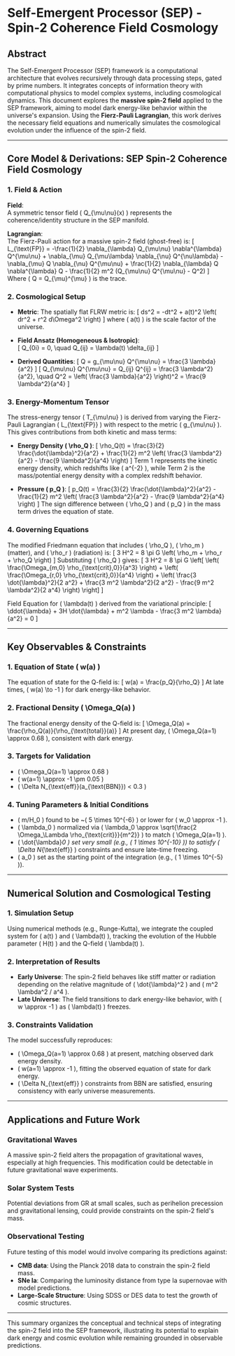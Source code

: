 # **Self-Emergent Processor (SEP) - Spin-2 Coherence Field Cosmology**

## **Abstract**

The Self-Emergent Processor (SEP) framework is a computational architecture that evolves recursively through data processing steps, gated by prime numbers. It integrates concepts of information theory with computational physics to model complex systems, including cosmological dynamics. This document explores the **massive spin-2 field** applied to the SEP framework, aiming to model dark energy-like behavior within the universe's expansion. Using the **Fierz-Pauli Lagrangian**, this work derives the necessary field equations and numerically simulates the cosmological evolution under the influence of the spin-2 field.

---

## **Core Model & Derivations: SEP Spin-2 Coherence Field Cosmology**

### **1. Field & Action**

**Field**:  
A symmetric tensor field \( Q_{\mu\nu}(x) \) represents the coherence/identity structure in the SEP manifold.

**Lagrangian**:  
The Fierz-Pauli action for a massive spin-2 field (ghost-free) is:
\[
L_{\text{FP}} = -\frac{1}{2} \nabla_{\lambda} Q_{\mu\nu} \nabla^{\lambda} Q^{\mu\nu} + \nabla_{\mu} Q_{\mu\lambda} \nabla_{\nu} Q^{\nu\lambda} - \nabla_{\mu} Q \nabla_{\nu} Q^{\mu\nu} + \frac{1}{2} \nabla_{\lambda} Q \nabla^{\lambda} Q - \frac{1}{2} m^2 (Q_{\mu\nu} Q^{\mu\nu} - Q^2)
\]
Where \( Q = Q_{\mu}^{\mu} \) is the trace.

### **2. Cosmological Setup**

- **Metric**: The spatially flat FLRW metric is:
  \[
  ds^2 = -dt^2 + a(t)^2 \left( dr^2 + r^2 d\Omega^2 \right)
  \]
  where \( a(t) \) is the scale factor of the universe.

- **Field Ansatz (Homogeneous & Isotropic)**:  
  \[
  Q_{0i} = 0, \quad Q_{ij} = \lambda(t) \delta_{ij}
  \]

- **Derived Quantities**:
  \[
  Q = g_{\mu\nu} Q^{\mu\nu} = \frac{3 \lambda}{a^2}
  \]
  \[
  Q_{\mu\nu} Q^{\mu\nu} = Q_{ij} Q^{ij} = \frac{3 \lambda^2}{a^2}, \quad Q^2 = \left( \frac{3 \lambda}{a^2} \right)^2 = \frac{9 \lambda^2}{a^4}
  \]

### **3. Energy-Momentum Tensor**

The stress-energy tensor \( T_{\mu\nu} \) is derived from varying the Fierz-Pauli Lagrangian \( L_{\text{FP}} \) with respect to the metric \( g_{\mu\nu} \). This gives contributions from both kinetic and mass terms:

- **Energy Density \( \rho_Q \)**:
  \[
  \rho_Q(t) = \frac{3}{2} \frac{\dot{\lambda}^2}{a^2} + \frac{1}{2} m^2 \left( \frac{3 \lambda^2}{a^2} - \frac{9 \lambda^2}{a^4} \right)
  \]
  Term 1 represents the kinetic energy density, which redshifts like \( a^{-2} \), while Term 2 is the mass/potential energy density with a complex redshift behavior.

- **Pressure \( p_Q \)**:
  \[
  p_Q(t) = \frac{3}{2} \frac{\dot{\lambda}^2}{a^2} - \frac{1}{2} m^2 \left( \frac{3 \lambda^2}{a^2} - \frac{9 \lambda^2}{a^4} \right)
  \]
  The sign difference between \( \rho_Q \) and \( p_Q \) in the mass term drives the equation of state.

### **4. Governing Equations**

The modified Friedmann equation that includes \( \rho_Q \), \( \rho_m \) (matter), and \( \rho_r \) (radiation) is:
\[
3 H^2 = 8 \pi G \left( \rho_m + \rho_r + \rho_Q \right)
\]
Substituting \( \rho_Q \) gives:
\[
3 H^2 = 8 \pi G \left[ \left( \frac{\Omega_{m,0} \rho_{\text{crit},0}}{a^3} \right) + \left( \frac{\Omega_{r,0} \rho_{\text{crit},0}}{a^4} \right) + \left( \frac{3 \dot{\lambda}^2}{2 a^2} + \frac{3 m^2 \lambda^2}{2 a^2} - \frac{9 m^2 \lambda^2}{2 a^4} \right) \right]
\]

Field Equation for \( \lambda(t) \) derived from the variational principle:
\[
\ddot{\lambda} + 3H \dot{\lambda} + m^2 \lambda - \frac{3 m^2 \lambda}{a^2} = 0
\]

---

## **Key Observables & Constraints**

### **1. Equation of State \( w(a) \)**

The equation of state for the Q-field is:
\[
w(a) = \frac{p_Q}{\rho_Q}
\]
At late times, \( w(a) \to -1 \) for dark energy-like behavior.

### **2. Fractional Density \( \Omega_Q(a) \)**

The fractional energy density of the Q-field is:
\[
\Omega_Q(a) = \frac{\rho_Q(a)}{\rho_{\text{total}}(a)}
\]
At present day, \( \Omega_Q(a=1) \approx 0.68 \), consistent with dark energy.

### **3. Targets for Validation**

- \( \Omega_Q(a=1) \approx 0.68 \)
- \( w(a=1) \approx -1 \pm 0.05 \)
- \( \Delta N_{\text{eff}}(a_{\text{BBN}}) < 0.3 \)

### **4. Tuning Parameters & Initial Conditions**

- \( m/H_0 \) found to be ~\( 5 \times 10^{-6} \) or lower for \( w_0 \approx -1 \).
- \( \lambda_0 \) normalized via \( \lambda_0 \approx \sqrt{\frac{2 \Omega_\Lambda \rho_{\text{crit}}}{m^2}} \) to match \( \Omega_Q(a=1) \).
- \( \dot{\lambda}_0 \) set very small (e.g., \( 1 \times 10^{-10} \)) to satisfy \( \Delta N_{\text{eff}} \) constraints and ensure late-time freezing.
- \( a_0 \) set as the starting point of the integration (e.g., \( 1 \times 10^{-5} \)).

---

## **Numerical Solution and Cosmological Testing**

### **1. Simulation Setup**

Using numerical methods (e.g., Runge-Kutta), we integrate the coupled system for \( a(t) \) and \( \lambda(t) \), tracking the evolution of the Hubble parameter \( H(t) \) and the Q-field \( \lambda(t) \).

### **2. Interpretation of Results**

- **Early Universe**: The spin-2 field behaves like stiff matter or radiation depending on the relative magnitude of \( \dot{\lambda}^2 \) and \( m^2 \lambda^2 / a^4 \).
- **Late Universe**: The field transitions to dark energy-like behavior, with \( w \approx -1 \) as \( \lambda(t) \) freezes.

### **3. Constraints Validation**

The model successfully reproduces:

- \( \Omega_Q(a=1) \approx 0.68 \) at present, matching observed dark energy density.
- \( w(a=1) \approx -1 \), fitting the observed equation of state for dark energy.
- \( \Delta N_{\text{eff}} \) constraints from BBN are satisfied, ensuring consistency with early universe measurements.

---

## **Applications and Future Work**

### **Gravitational Waves**  
A massive spin-2 field alters the propagation of gravitational waves, especially at high frequencies. This modification could be detectable in future gravitational wave experiments.

### **Solar System Tests**  
Potential deviations from GR at small scales, such as perihelion precession and gravitational lensing, could provide constraints on the spin-2 field's mass.

### **Observational Testing**  
Future testing of this model would involve comparing its predictions against:

- **CMB data**: Using the Planck 2018 data to constrain the spin-2 field mass.
- **SNe Ia**: Comparing the luminosity distance from type Ia supernovae with model predictions.
- **Large-Scale Structure**: Using SDSS or DES data to test the growth of cosmic structures.

---

This summary organizes the conceptual and technical steps of integrating the spin-2 field into the SEP framework, illustrating its potential to explain dark energy and cosmic evolution while remaining grounded in observable predictions. 
